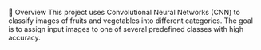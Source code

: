 📑 Overview
This project uses Convolutional Neural Networks (CNN) to classify images of fruits and vegetables into different categories. The goal is to assign input images to one of several predefined classes with high accuracy.
